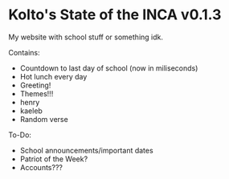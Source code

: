 # Kolto's State of the INCA v0.1.3

My website with school stuff or something idk.

Contains:
 - Countdown to last day of school (now in miliseconds)
 - Hot lunch every day
 - Greeting!
 - Themes!!!
 - henry
 - kaeleb
 - Random verse

To-Do:
 - School announcements/important dates
 - Patriot of the Week?
 - Accounts???
 
